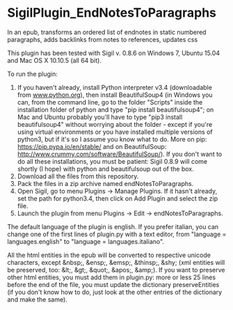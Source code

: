 # SigilPlugin_EndNotesToParagraphs
In an epub, transforms an ordered list of endnotes in static numbered paragraphs, adds backlinks from notes to references, updates css

This plugin has been tested with Sigil v. 0.8.6 on Windows 7, Ubuntu 15.04 and Mac OS X 10.10.5 (all 64 bit).

To run the plugin:
1) If you haven't already, install Python interpreter v3.4 (downloadable from www.python.org), then install BeautifulSoup4 (in Windows you can, from the command line, go to the folder "Scripts" inside the installation folder of python and type "pip install beautifulsoup4"; on Mac and Ubuntu probably you'll have to type "pip3 install beautifulsoup4" without worrying about the folder - except if you're using virtual environments or you have installed multiple versions of python3, but if it's so I assume you know what to do. More on pip: https://pip.pypa.io/en/stable/ and on BeautifulSoup: http://www.crummy.com/software/BeautifulSoup/). If you don't want to do all these installations, you must be patient: Sigil 0.8.9 will come shortly (I hope) with python and beautifulsoup out of the box.
2) Download all the files from this repository.
3) Pack the files in a zip archive named endNotesToParagraphs.
4) Open Sigil, go to menu Plugins -> Manage Plugins. If it hasn't already, set the path for python3.4, then click on Add Plugin and select the zip file.
5) Launch the plugin from menu Plugins -> Edit -> endNotesToParagraphs.

The default language of the plugin is english. If you prefer italian, you can change one of the first lines of plugin.py with a text editor, from "language = languages.english" to "language = languages.italiano".

All the html entities in the epub will be converted to respective unicode characters, except &amp;nbsp;, &amp;ensp;, &amp;emsp;, &amp;thinsp;, &amp;shy; (xml entities will be preserved, too: &amp;lt;, &amp;gt;, &amp;quot;, &amp;apos;, &amp;amp;). If you want to preserve other html entities, you must add them in plugin.py: more or less 25 lines before the end of the file, you must update the dictionary preserveEntities (if you don't know how to do, just look at the other entries of the dictionary and make the same).
